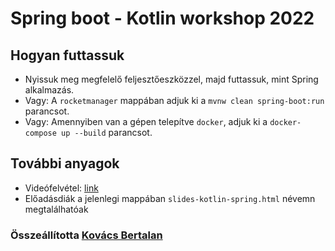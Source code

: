 # Spring boot - Kotlin workshop 2022

## Hogyan futtassuk

* Nyissuk meg megfelelő feljesztőeszközzel, majd futtassuk, mint Spring alkalmazás.
* Vagy: A `rocketmanager` mappában adjuk ki a `mvnw clean spring-boot:run` parancsot.
* Vagy: Amennyiben van a gépen telepítve `docker`, adjuk ki a `docker-compose up --build` parancsot.

## További anyagok

* Videófelvétel: [link]()
* Előadásdiák a jelenlegi mappában `slides-kotlin-spring.html` névemn megtalálhatóak

### Összeállította [Kovács Bertalan](https://github.com/nemaberci)